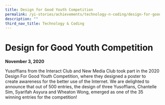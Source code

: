 ```yaml
---
title: Design for Good Youth Competition
permalink: /yi-stories/achievements/technology-n-coding/design-for-good-youth-competition/
description: ""
third_nav_title: Technology & Coding
---
```

# **Design for Good Youth Competition**

**November 3, 2020**

Yusoffians from the Interact Club and New Media Club took part in the 2020 Design For Good Youth Competition, where they designed a poster to create awareness for the better use of the Internet. We are delighted to announce that out of 500 entries, the design of three Yusoffians, Chantelle Sim, Syarifah Asyura and Wheaton Wong, emerged as one of the 35 winning entries for the competition!
